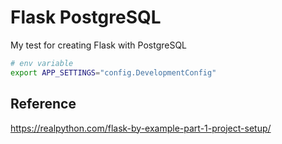 # Flask PostgreSQL

My test for creating Flask with PostgreSQL

```bash
# env variable
export APP_SETTINGS="config.DevelopmentConfig"
```

## Reference

<https://realpython.com/flask-by-example-part-1-project-setup/>
